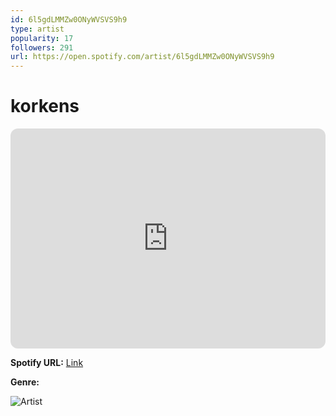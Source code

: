 ```yaml
---
id: 6l5gdLMMZw0ONyWVSVS9h9
type: artist
popularity: 17
followers: 291
url: https://open.spotify.com/artist/6l5gdLMMZw0ONyWVSVS9h9
---
```

# korkens

<iframe style="border-radius:12px" src="https://open.spotify.com/embed/artist/6l5gdLMMZw0ONyWVSVS9h9" width="100%" height="352" frameBorder="0" allowfullscreen="" allow="autoplay; clipboard-write; encrypted-media; fullscreen; picture-in-picture" loading="lazy"></iframe>

**Spotify URL:** [Link](https://open.spotify.com/artist/6l5gdLMMZw0ONyWVSVS9h9)

**Genre:** 

![Artist](https://i.scdn.co/image/ab6761610000e5eb16affbeba74bf1c82173851d)
